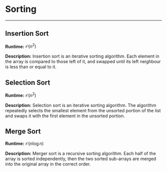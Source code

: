 
# Sorting 

---
 
## Insertion Sort
**Runtime:** $\mathcal{O}(n^2)$

**Description:** Insertion sort is an iterative sorting algorithm. Each element in the array is compared to those left of it, and swapped until its left neighbour is less than or equal to it.

## Selection Sort

**Runtime:** $\mathcal{O}(n^2)$

**Description:** Selection sort is an iterative sorting algorithm.  The algorithm repeatedly selects the smallest element from the unsorted portion of the list and swaps it with the first element in the unsorted portion.


## Merge Sort
**Runtime:** $\mathcal{O}(n \log n)$

**Description:**  Merger sort is a recursive sorting algorithm.  Each half of the array is sorted independently, then the two sorted sub-arrays are merged into the original array in the correct order.